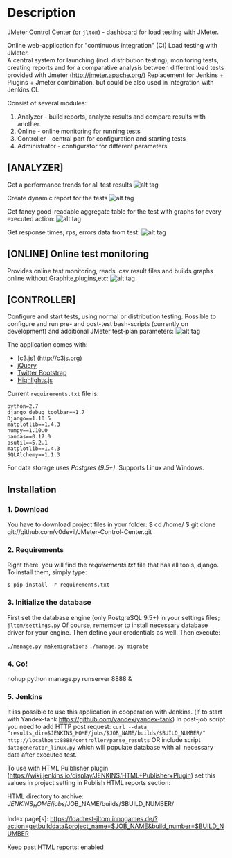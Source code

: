 # Description
JMeter Control Center (or `jltom`) - dashboard for load testing with JMeter.

Online web-application for "continuous integration" (CI) Load testing with JMeter.  
A central system for launching (incl. distribution testing), monitoring tests, creating reports and for a comparative analysis between different load tests provided with Jmeter (http://jmeter.apache.org/)
Replacement for Jenkins + Plugins + Jmeter combination, but could be also used in integration with Jenkins CI. 

Consist of several modules:

1. Analyzer - build reports, analyze results and compare results with another.
2. Online - online monitoring for running tests
3. Controller - central part for configuration and starting tests
4. Administrator - configurator for different parameters


## [ANALYZER] 
Get a performance trends for all test results
![alt tag](https://github.com/v0devil/jltom/blob/master/pics/trend_.png)

Create dynamic report for the tests
![alt tag](https://github.com/v0devil/jltom/blob/master/pics/report.png)

Get fancy good-readable aggregate table for the test with graphs for every executed action:
![alt tag](https://github.com/v0devil/jltom/blob/master/pics/aggregate.png)

Get response times, rps, errors data from test:
![alt tag](https://github.com/v0devil/jltom/blob/master/pics/graphs.png)

## [ONLINE] Online test monitoring
Provides online test monitoring, reads .csv result files and builds graphs online without Graphite,plugins,etc:
![alt tag](https://github.com/v0devil/jltom/blob/master/pics/online.png)

## [CONTROLLER]
Configure and start tests, using normal or distribution testing. Possible to configure and run pre- and post-test bash-scripts (currently on development) and additional JMeter test-plan parameters:
![alt tag](https://github.com/v0devil/jltom/blob/master/pics/controller_1.png)


The application comes with:
* [c3.js] (http://c3js.org)
* [jQuery](http://jquery.com/)
* [Twitter Bootstrap](http://getbootstrap.com/)
* [Highlights.js](https://highlightjs.org/)

Current `requirements.txt` file is:

```
python=2.7
django_debug_toolbar==1.7
Django==1.10.5
matplotlib==1.4.3
numpy==1.10.0
pandas==0.17.0
psutil==5.2.1
matplotlib==1.4.3
SQLAlchemy==1.1.3
```

For data storage uses *Postgres (9.5+)*.
Supports Linux and Windows.

## Installation
### 1. Download
You have to download project files in your folder:
    $ cd /home/
    $ git clone git://github.com/v0devil/JMeter-Control-Center.git

### 2. Requirements
Right there, you will find the *requirements.txt* file that has all tools, django. To install them, simply type:

`$ pip install -r requirements.txt`

### 3. Initialize the database
First set the database engine (only PostgreSQL 9.5+) in your settings files; `jltom/settings.py` Of course, remember to install necessary database driver for your engine. Then define your credentials as well.
Then execute:

`./manage.py makemigrations`
`./manage.py migrate`

### 4. Go!
nohup python manage.py runserver 8888 &

### 5. Jenkins

It iss possible to use this application in cooperation with Jenkins. (if to start with Yandex-tank https://github.com/yandex/yandex-tank)
In post-job script you need to add HTTP post request:
`curl --data "results_dir=$JENKINS_HOME/jobs/$JOB_NAME/builds/$BUILD_NUMBER/" http://localhost:8888/controller/parse_results`
OR
include script `datagenerator_linux.py` which will populate database with all necessary data after executed test.

To use with HTML Pulblisher plugin (https://wiki.jenkins.io/display/JENKINS/HTML+Publisher+Plugin) set this values in project setting in Publish HTML reports section:

HTML directory to archive: $JENKINS_HOME/jobs/$JOB_NAME/builds/$BUILD_NUMBER/

Index page[s]: https://loadtest-jltom.innogames.de/?action=getbuilddata&project_name=$JOB_NAME&build_number=$BUILD_NUMBER

Keep past HTML reports: enabled
